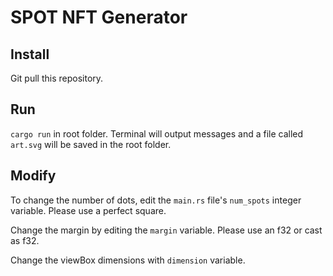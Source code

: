# SPOT NFT Generator

## Install

Git pull this repository.

## Run

`cargo run` in root folder. Terminal will output messages and a file called `art.svg` will be saved in the root folder.

## Modify

To change the number of dots, edit the `main.rs` file's `num_spots` integer variable. Please use a perfect square.

Change the margin by editing the `margin` variable. Please use an f32 or cast as f32.

Change the viewBox dimensions with `dimension` variable.
